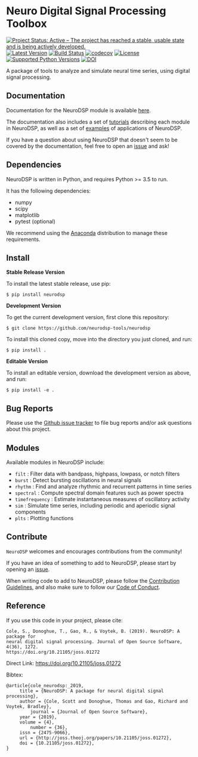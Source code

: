 # Neuro Digital Signal Processing Toolbox

[![Project Status: Active – The project has reached a stable, usable state and is being actively developed.](http://www.repostatus.org/badges/latest/active.svg)](http://www.repostatus.org/#active)
[![Latest Version](https://img.shields.io/pypi/v/neurodsp.svg)](https://pypi.python.org/pypi/neurodsp/)
[![Build Status](https://travis-ci.org/neurodsp-tools/neurodsp.svg)](https://travis-ci.org/neurodsp-tools/neurodsp)
[![codecov](https://codecov.io/gh/neurodsp-tools/neurodsp/branch/master/graph/badge.svg)](https://codecov.io/gh/neurodsp-tools/neurodsp)
[![License](https://img.shields.io/pypi/l/neurodsp.svg)](https://opensource.org/licenses/Apache-2.0)
[![Supported Python Versions](https://img.shields.io/pypi/pyversions/neurodsp.svg)](https://pypi.python.org/pypi/neurodsp/)
[![DOI](http://joss.theoj.org/papers/10.21105/joss.01272/status.svg)](https://doi.org/10.21105/joss.01272)

A package of tools to analyze and simulate neural time series, using digital signal processing.

## Documentation

Documentation for the NeuroDSP module is available [here](https://neurodsp-tools.github.io/neurodsp/).

The documentation also includes a set of [tutorials](https://neurodsp-tools.github.io/neurodsp/auto_tutorials/index.html)
describing each module in NeuroDSP, as well as a set of [examples](https://neurodsp-tools.github.io/neurodsp/auto_examples/index.html)
of applications of NeuroDSP.

If you have a question about using NeuroDSP that doesn't seem to be covered by the documentation, feel free to
open an [issue](https://github.com/neurodsp-tools/neurodsp/issues) and ask!

## Dependencies

NeuroDSP is written in Python, and requires Python >= 3.5 to run.

It has the following dependencies:
- numpy
- scipy
- matplotlib
- pytest (optional)

We recommend using the [Anaconda](https://www.continuum.io/downloads) distribution to manage these requirements.

## Install

**Stable Release Version**

To install the latest stable release, use pip:

`$ pip install neurodsp`

**Development Version**

To get the current development version, first clone this repository:

`$ git clone https://github.com/neurodsp-tools/neurodsp`

To install this cloned copy, move into the directory you just cloned, and run:

`$ pip install .`

**Editable Version**

To install an editable version, download the development version as above, and run:

`$ pip install -e .`

## Bug Reports

Please use the [Github issue tracker](https://github.com/neurodsp-tools/neurodsp/issues) to file bug reports and/or ask questions about this project.

## Modules

Available modules in NeuroDSP include:

- ```filt``` : Filter data with bandpass, highpass, lowpass, or notch filters
- ```burst``` : Detect bursting oscillations in neural signals
- ```rhythm``` : Find and analyze rhythmic and recurrent patterns in time series
- ```spectral``` : Compute spectral domain features such as power spectra
- ```timefrequency``` : Estimate instantaneous measures of oscillatory activity
- ```sim``` : Simulate time series, including periodic and aperiodic signal components
- ```plts``` : Plotting functions

## Contribute

`NeuroDSP` welcomes and encourages contributions from the community!

If you have an idea of something to add to NeuroDSP, please start by opening an [issue](https://github.com/neurodsp-tools/neurodsp/issues).

When writing code to add to NeuroDSP, please follow the [Contribution Guidelines](https://github.com/neurodsp-tools/neurodsp/blob/master/CONTRIBUTING.md), and also make sure to follow our
[Code of Conduct](https://github.com/neurodsp-tools/neurodsp/blob/master/CODE_OF_CONDUCT.md).

## Reference

If you use this code in your project, please cite:

```
Cole, S., Donoghue, T., Gao, R., & Voytek, B. (2019). NeuroDSP: A package for
neural digital signal processing. Journal of Open Source Software, 4(36), 1272.
https://doi.org/10.21105/joss.01272
```

Direct Link: https://doi.org/10.21105/joss.01272

Bibtex:
```
@article{cole_neurodsp:_2019,
	 title = {NeuroDSP: A package for neural digital signal processing},
	 author = {Cole, Scott and Donoghue, Thomas and Gao, Richard and Voytek, Bradley},
    	 journal = {Journal of Open Source Software},
	 year = {2019},
	 volume = {4},
    	 number = {36},
	 issn = {2475-9066},
	 url = {http://joss.theoj.org/papers/10.21105/joss.01272},
	 doi = {10.21105/joss.01272},
}
```

